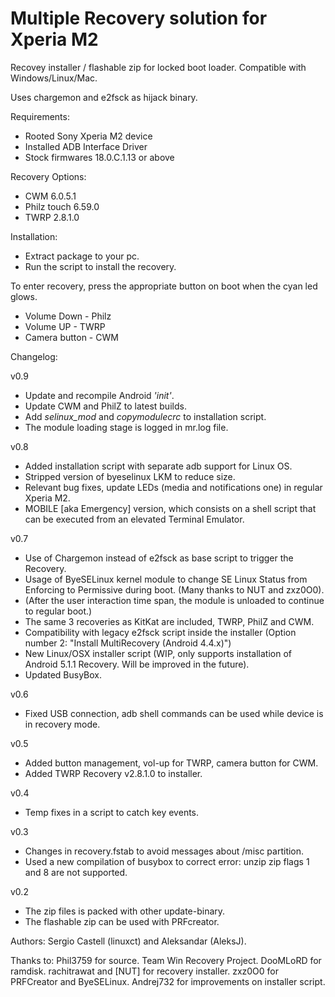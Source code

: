 Multiple Recovery solution for Xperia M2
========================================

Recovey installer / flashable zip for locked boot loader. Compatible with Windows/Linux/Mac.

Uses chargemon and e2fsck as hijack binary.

Requirements:
- Rooted Sony Xperia M2 device
- Installed ADB Interface Driver
- Stock firmwares 18.0.C.1.13 or above

Recovery Options:
- CWM 6.0.5.1
- Philz touch 6.59.0
- TWRP 2.8.1.0

Installation:
- Extract package to your pc.
- Run the script to install the recovery.

To enter recovery, press the appropriate button on boot when the cyan led glows.
- Volume Down   - Philz
- Volume UP     - TWRP
- Camera button - CWM

Changelog:

v0.9
-  Update and recompile Android _'init'_.
-  Update CWM and PhilZ to latest builds.
-  Add _selinux_mod_ and _copymodulecrc_ to installation script.
-  The module loading stage is logged in mr.log file.
 
v0.8
- Added installation script with separate adb support for Linux OS.
- Stripped version of byeselinux LKM to reduce size.
- Relevant bug fixes, update LEDs (media and notifications one) in regular Xperia M2.
- MOBILE [aka Emergency] version, which consists on a shell script that can be executed from an elevated Terminal Emulator.

v0.7
- Use of Chargemon instead of e2fsck as base script to trigger the Recovery.
- Usage of ByeSELinux kernel module to change SE Linux Status from Enforcing to Permissive during boot. (Many thanks to NUT and zxz0O0). 
- (After the user interaction time span, the module is unloaded to continue to regular boot.)
- The same 3 recoveries as KitKat are included, TWRP, PhilZ and CWM. 
- Compatibility with legacy e2fsck script inside the installer (Option number 2: "Install MultiRecovery (Android 4.4.x)")
- New Linux/OSX installer script (WIP, only supports installation of Android 5.1.1 Recovery. Will be improved in the future).
- Updated BusyBox.

v0.6 
- Fixed USB connection, adb shell commands can be used while device is in recovery mode.

v0.5 
- Added button management, vol-up for TWRP, camera button for CWM.
- Added TWRP Recovery v2.8.1.0 to installer.

v0.4
- Temp fixes in a script to catch key events. 

v0.3 
- Changes in recovery.fstab to avoid messages about /misc partition.
- Used a new compilation of busybox to correct error: unzip zip flags 1 and 8 are not supported.

v0.2 
- The zip files is packed with other update-binary.
- The flashable zip can be used with PRFcreator.

Authors: Sergio Castell (linuxct) and Aleksandar (AleksJ).

Thanks to: 
Phil3759 for source.
Team Win Recovery Project. 
DooMLoRD for ramdisk.
rachitrawat and [NUT] for recovery installer.
zxz0O0 for PRFCreator and ByeSELinux.
Andrej732 for improvements on installer script.
